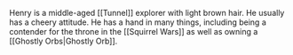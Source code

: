Henry is a middle-aged [[Tunnel]] explorer with light brown hair. He usually has a cheery attitude. He has a hand in many things, including being a contender for the throne in the [[Squirrel Wars]] as well as owning a [[Ghostly Orbs|Ghostly Orb]].